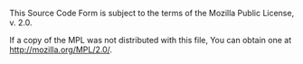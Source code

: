 This Source Code Form is subject to the terms of the Mozilla Public License, v. 2.0. 

If a copy of the MPL was not distributed with this file, You can obtain one at http://mozilla.org/MPL/2.0/.
